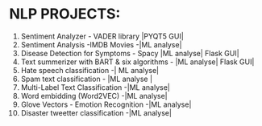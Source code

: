 # NLP PROJECTS:

1) Sentiment Analyzer - VADER library |PYQT5 GUI|
1) Sentiment Analysis -IMDB Movies -|ML analyse|
2) Disease Detection for Symptoms - Spacy |ML analyse| Flask GUI|
3) Text summerizer with BART & six algorithms -  |ML analyse| Flask GUI|
4) Hate speech classification -| ML analyse|
5) Spam text classification - |ML analyse |
6) Multi-Label Text Classification -|ML analyse|
7) Word embidding (Word2VEC) -|ML analyse|
8) Glove Vectors - Emotion Recognition -|ML analyse|
9) Disaster tweetter classification -|ML analyse|
